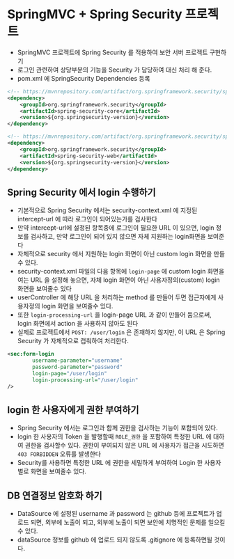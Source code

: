 # SpringMVC + Spring Security 프로젝트
- SpringMVC 프로젝트에 Spring Security 를 적용하여 보안 서버 프로젝트 구현하기
- 로그인 관련하여 상당부분의 기능을 Security 가 담당하여 대신 처리 해 준다.
- pom.xml 에 SpringSecurity Dependencies 등록
```xml
<!-- https://mvnrepository.com/artifact/org.springframework.security/spring-security-core -->
<dependency>
	<groupId>org.springframework.security</groupId>
	<artifactId>spring-security-core</artifactId>
	<version>${org.springsecurity-version}</version>
</dependency>

<!-- https://mvnrepository.com/artifact/org.springframework.security/spring-security-web -->
<dependency>
	<groupId>org.springframework.security</groupId>
	<artifactId>spring-security-web</artifactId>
	<version>${org.springsecurity-version}</version>
</dependency>
```		

## Spring Security 에서 login 수행하기
- 기본적으로 Spring Security 에서는 security-context.xml 에 지정된 intercept-url 에 따라 로그인이 되어있는가를 검사한다
- 만약 intercept-url에 설정된 항목중에 로그인이 필요한 URL 이 있으면, login 정보를 검사하고, 만약 로그인이 되어 있지 않으면 자체 지원하는 login화면을 보여준다
- 자체적으로 security 에서 지원하는 login 화면이 아닌 custom login 화면을 만들수 있다.
- security-context.xml 파일의 다음 항목에 `login-page` 에 custom login 화면을 여는 URL 을 설정해 놓으면, 자체 login 화면이 아닌 사용자정의(custom) login 화면을 보여줄수 있다
- userController 에 해당 URL 을 처리하는 method 를 만들어 두면 접근자에게 사용자정의 login 화면을 보여줄수 있다.
- 또한 `login-processing-url` 을 login-page URL 과 같이 만들어 둠으로써, login 화면에서 action 을 사용하지 않아도 된다
- 실제로 프로젝트에서 `POST: /user/login` 은 존재하지 않지만, 이 URL 은 Spring Security 가 자체적으로 캡춰하여 처리한다.
```xml
<sec:form-login 
		username-parameter="username"
		password-parameter="password" 
		login-page="/user/login"
		login-processing-url="/user/login"
/>

```

## login 한 사용자에게 권한 부여하기
- Spring Security 에서는 로그인과 함께 권한을 검사하는 기능이 포함되어 있다.
- login 한 사용자의 Token 을 발행할때 `ROLE_권한` 을 포함하여
특정한 URL 에 대하여 권한을 검사할수 있다. 권한이 부여되지 않은 URL 에 사용자가 접근을 시도하면 `403 FORBIDDEN` 오류를 발생한다
- Security를 사용하면 특정한 URL 에 권한을 세밀하게 부여하여 Login 한 사용자 별로 화면을 보여줄수 있다.


## DB 연결정보 암호화 하기
- DataSource 에 설정된 username 과 password 는 github 등에 프로젝트가 업로드 되면, 외부에 노출이 되고,  외부에 노출이 되면 보안에 치명적인 문제를 일으킬수 있다.
- dataSource 정보를 github 에 업로드 되지 않도록 .gitignore 에 등록하면될 것이다.